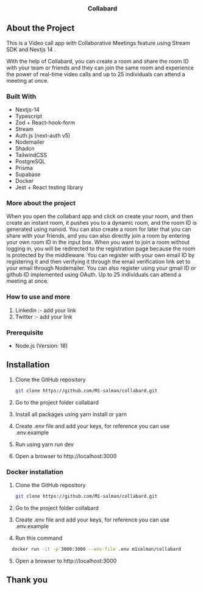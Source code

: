  <h3 align="center">Collabard</h3>
 
## About the Project
This is a Video call app with Collaborative Meetings feature using Stream SDK and Nextjs 14 .

With the help of Collabard, you can create a room and share the room ID with your team or friends and they can join the same room and experience the power of real-time video calls and up to 25 individuals can attend a meeting at once.

### Built With
- Nextjs-14
- Typescript
- Zod + React-hook-form
- Stream
- Auth.js (next-auth v5)
- Nodemailer
- Shadcn
- TailwindCSS
- PostgreSQL
- Prisma
- Supabase
- Docker
- Jest + React testing library

### More about the project
When you open the collabard app and click on create your room, and then create an instant room, it pushes you to a dynamic room, and the room ID is generated using nanoid. You can also create a room for later that you can share with your friends, and you can also directly join a room by entering your own room ID in the input box. When you want to join a room without logging in, you will be redirected to the registration page because the room is protected by the middleware. You can register with your own email ID by registering it and then verifying it through the email verification link set to your email through Nodemailer. You can also register using your gmail ID or github ID implemented using OAuth. Up to 25 individuals can attend a meeting at once.

### How to use and more 
1. Linkedin :- add your link
2. Twitter :- add your link

### Prerequisite

- Node.js (Version: 18)

## Installation
1. Clone the GitHub repository
   ```sh
   git clone https://github.com/M1-salman/collabard.git
   ```

2. Go to the project folder collabard

3. Install all packages using yarn install or yarn

4. Create .env file and add your keys, for reference you can use .env.example

5. Run using yarn run dev

6. Open a browser to http://localhost:3000

### Docker installation
1. Clone the GitHub repository
   ```sh
   git clone https://github.com/M1-salman/collabard.git
   ```

2. Go to the project folder collabard

3. Create .env file and add your keys, for reference you can use .env.example

4.  Run this command
   ```sh
     docker run -it -p 3000:3000 --env-file .env m1salman/collabard
   ```

5. Open a browser to http://localhost:3000

## Thank you
